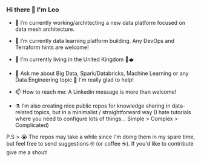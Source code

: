 ### Hi there 👋 I'm Leo

- 🔭 I’m currently working/architecting a new data platform focused on data mesh architecture.
- 🌱 I’m currently data learning platform building. Any DevOps and Terraform hints are welcome!
- :compass: I'm currently living in the United Kingdom :guard::teapot:
- 💬 Ask me about Big Data, Spark/Databricks, Machine Learning or any Data Engineering topic :tea: I'm really glad to help! 
- 📫 How to reach me: A Linkedin message is more than welcome! 

- :alembic:	I’m also creating nice public repos for knowledge sharing in data-related topics, but in a minimalist / straightforward way (I hate tutorials where you need to configure lots of things... Simple > Complex > Complicated) 

P.S > :sob: The repos may take a while since I'm doing them in my spare time, but feel free to send suggestions :nerd_face: (or coffee :coffee:). If you'd like to contribute give me a shout!

